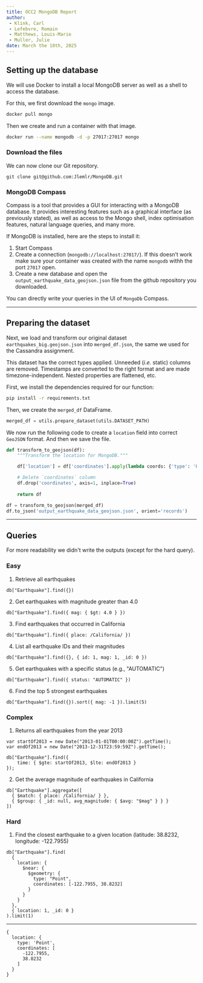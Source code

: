 ```yaml
---
title: OCC2 MongoDB Report
author:
 - Klink, Carl
 - Lefebvre, Romain
 - Matthews, Louis-Marie
 - Muller, Julie
date: March the 10th, 2025
---
```


## Setting up the database

We will use Docker to install a local MongoDB server as well as a shell to access the database.

For this, we first download the `mongo` image.

```bash
docker pull mongo
```

Then we create and run a container with that image.

```bash
docker run --name mongodb -d -p 27017:27017 mongo
```

### Download the files

We can now clone our Git repository.

```
git clone git@github.com:Jlemlr/MongoDB.git
```

### MongoDB Compass

Compass is a tool that provides a GUI for interacting with a MongoDB database. It provides interesting features such as a graphical interface (as previously stated), as well as access to the Mongo shell, index optimisation features, natural language queries, and many more.

If MongoDB is installed, here are the steps to install it:

1. Start Compass
1. Create a connection (`mongodb://localhost:27017/`). If this doesn’t work make sure your container was created with the name `mongodb` withh the port `27017` open.
1. Create a new database and open the `output_earthquake_data_geojson.json` file from the github repository you downloaded.

You can directly write your queries in the UI of `MongoDb` Compass.

---
## Preparing the dataset

Next, we load and transform our original dataset `earthquakes_big.geojson.json` into `merged_df.json`, the same we used for the Cassandra assignment.

This dataset has the correct types applied. Unneeded (*i.e.* static) columns are removed. Timestamps are converted to the right format and are made timezone-independent. Nested properties are flattened, etc.

First, we install the dependencies required for our function:

```bash
pip install -r requirements.txt
```

Then, we create the `merged_df` DataFrame.

```python
merged_df = utils.prepare_dataset(utils.DATASET_PATH)
```

We now run the following code to create a `location` field into correct `GeoJSON` format. And then we save the file.

```python
def transform_to_geojson(df):
    """Transform the location for MongoDB."""

    df['location'] = df['coordinates'].apply(lambda coords: {'type': 'Point', 'coordinates': coords[:2]})

    # Delete `coordinates` column
    df.drop('coordinates', axis=1, inplace=True)
    
    return df

df = transform_to_geojson(merged_df)
df.to_json('output_earthquake_data_geojson.json', orient='records')
```

---
## Queries

For more readability we didn't write the outputs (except for the hard query).
### Easy

1. Retrieve all earthquakes
```
db["Earthquake"].find({})
```

2. Get earthquakes with magnitude greater than 4.0
```
db["Earthquake"].find({ mag: { $gt: 4.0 } })
```

3. Find earthquakes that occurred in California
```
db["Earthquake"].find({ place: /California/ })
```

4. List all earthquake IDs and their magnitudes
```
db["Earthquake"].find({}, { id: 1, mag: 1, _id: 0 })
```

5. Get earthquakes with a specific status (e.g., "AUTOMATIC")
```
db["Earthquake"].find({ status: "AUTOMATIC" })
```

6. Find the top 5 strongest earthquakes
```
db["Earthquake"].find({}).sort({ mag: -1 }).limit(5)
```

### Complex

1. Returns all earthquakes from the year 2013
```
var startOf2013 = new Date("2013-01-01T00:00:00Z").getTime();
var endOf2013 = new Date("2013-12-31T23:59:59Z").getTime();

db["Earthquake"].find({ 
    time: { $gte: startOf2013, $lte: endOf2013 } 
});
```

2. Get the average magnitude of earthquakes in California
```
db["Earthquake"].aggregate([
  { $match: { place: /California/ } },
  { $group: { _id: null, avg_magnitude: { $avg: "$mag" } } }
])
```

### Hard

1. Find the closest earthquake to a given location (latitude: 38.8232, longitude: -122.7955)
```
db["Earthquake"].find(
  {
    location: {
      $near: {
        $geometry: {
          type: "Point",
          coordinates: [-122.7955, 38.8232]
        }
      }
    }
  },
  { location: 1, _id: 0 }
).limit(1)
```
---
```output
{
  location: {
    type: 'Point',
    coordinates: [
      -122.7955,
      38.8232
    ]
  }
}
```
